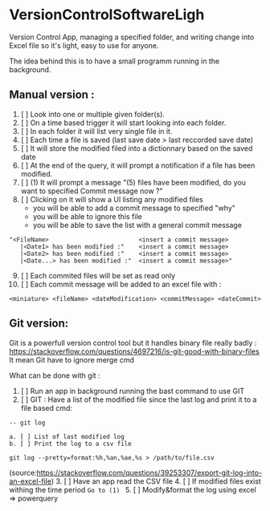 # VersionControlSoftwareLigh
Version Control App, managing a specified folder, and writing change into Excel file so it's light, easy to use for anyone.

The idea behind this is to have a small programm running in the background.

## Manual version : 
1. [ ] Look into one or multiple given folder(s). 
2. [ ] On a time based trigger it will start looking into each folder.
3. [ ] In each folder it will list very single file in it.
4. [ ] Each time a file is saved (last save date > last reccorded save date)
5. [ ] It will store the modified filed into a dictionnary based on the saved date
6. [ ] At the end of the query, it will prompt a notification if a file has been modified.
7. [ ] (1) It will prompt a message "(5) files have been modified, do you want to specified Commit message now ?"
9. [ ] Clicking on it will show a UI listing any modified files
   - you will be able to add a commit message to specified "why"
   - you will be able to ignore this file
   - you will be able to save the list with a general commit message
  ```
  "<FileName>                         <insert a commit message>
     |<Date1> has been modified :"    <insert a commit message>
     |<Date2> has been modified :"    <insert a commit message> 
     |<Date...> has been modified :"  <insert a commit message>" 
  ```
9. [ ] Each commited files will be set as read only
10. [ ] Each commit message will be added to an excel file with : 
```
<miniature> <fileName> <dateModification> <commitMessage> <dateCommit>
```

## Git version:
Git is a powerfull version control tool but it handles binary file really badly : https://stackoverflow.com/questions/4697216/is-git-good-with-binary-files
It mean Git have to ignore merge cmd

What can be done with git : 
  1. [ ] Run an app in background running the bast command to use GIT
  2. [ ] GIT : Have a list of the modified file since the last log  and print it to a file
    based cmd: 
  ```
  -- git log 
  ```
  
    a. [ ] List of last modified log 
    b. [ ] Print the log to a csv file     
    
  ```
  git log --pretty=format:%h,%an,%ae,%s > /path/to/file.csv 
  ```  
  (source:https://stackoverflow.com/questions/39253307/export-git-log-into-an-excel-file)
   3. [ ] Have an app read the CSV file
   4. [ ] If modified files exist withing the time period
     ```
     Go to (1) 
     ```
   5. [ ] Modify&format the log using excel => powerquery
